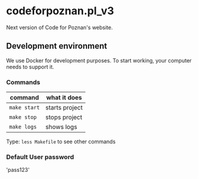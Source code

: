 # codeforpoznan.pl_v3
Next version of Code for Poznan's website.

## Development environment
We use Docker for development purposes. To start working, your computer needs to support it.

### Commands
| command      | what it does   |
|--------------|----------------|
| `make start` | starts project |
| `make stop`  | stops project  |
| `make logs`  | shows logs     |

Type: `less Makefile` to see other commands

### Default User password
'pass123'
